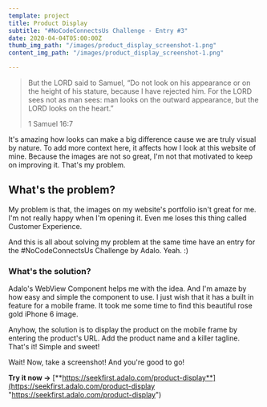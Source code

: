 ```yaml
---
template: project
title: Product Display
subtitle: "#NoCodeConnectsUs Challenge - Entry #3"
date: 2020-04-04T05:00:00Z
thumb_img_path: "/images/product_display_screenshot-1.png"
content_img_path: "/images/product_display_screenshot-1.png"

---
```

> But the LORD said to Samuel, “Do not look on his appearance or on the height of his stature, because I have rejected him. For the LORD sees not as man sees: man looks on the outward appearance, but the LORD looks on the heart.”
>
> 1 Samuel 16:7

It's amazing how looks can make a big difference cause we are truly visual by nature. To add more context here, it affects how I look at this website of mine. Because the images are not so great, I'm not that motivated to keep on improving it. That's my problem.

## What's the problem?

My problem is that, the images on my website's portfolio isn't great for me. I'm not really happy when I'm opening it. Even me loses this thing called Customer Experience.

And this is all about solving my problem at the same time have an entry for the #NoCodeConnectsUs Challenge by Adalo. Yeah. :)

### What's the solution?

Adalo's WebView Component helps me with the idea. And I'm amaze by how easy and simple the component to use. I just wish that it has a built in feature for a mobile frame. It took me some time to find this beautiful rose gold iPhone 6 image.

Anyhow, the solution is to display the product on the mobile frame by entering the product's URL. Add the product name and a killer tagline. That's it! Simple and sweet!

Wait! Now, take a screenshot! And you're good to go!

**Try it now ->** [**https://seekfirst.adalo.com/product-display**](https://seekfirst.adalo.com/product-display "https://seekfirst.adalo.com/product-display")